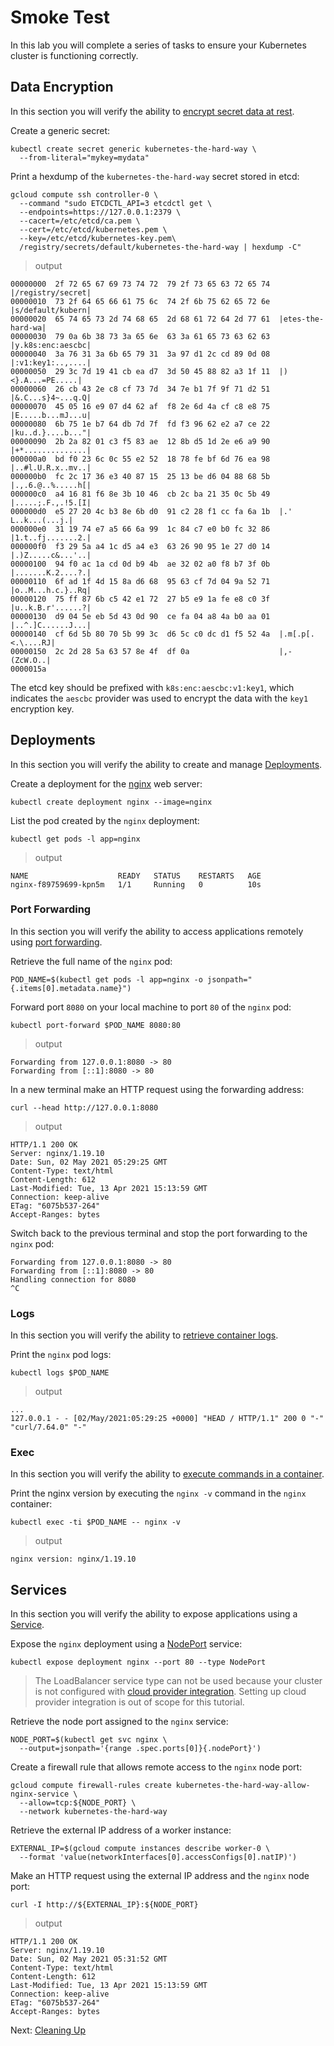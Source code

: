 # Smoke Test

In this lab you will complete a series of tasks to ensure your Kubernetes cluster is functioning correctly.

## Data Encryption

In this section you will verify the ability to [encrypt secret data at rest](https://kubernetes.io/docs/tasks/administer-cluster/encrypt-data/#verifying-that-data-is-encrypted).

Create a generic secret:

```
kubectl create secret generic kubernetes-the-hard-way \
  --from-literal="mykey=mydata"
```

Print a hexdump of the `kubernetes-the-hard-way` secret stored in etcd:

```
gcloud compute ssh controller-0 \
  --command "sudo ETCDCTL_API=3 etcdctl get \
  --endpoints=https://127.0.0.1:2379 \
  --cacert=/etc/etcd/ca.pem \
  --cert=/etc/etcd/kubernetes.pem \
  --key=/etc/etcd/kubernetes-key.pem\
  /registry/secrets/default/kubernetes-the-hard-way | hexdump -C"
```

> output

```
00000000  2f 72 65 67 69 73 74 72  79 2f 73 65 63 72 65 74  |/registry/secret|
00000010  73 2f 64 65 66 61 75 6c  74 2f 6b 75 62 65 72 6e  |s/default/kubern|
00000020  65 74 65 73 2d 74 68 65  2d 68 61 72 64 2d 77 61  |etes-the-hard-wa|
00000030  79 0a 6b 38 73 3a 65 6e  63 3a 61 65 73 63 62 63  |y.k8s:enc:aescbc|
00000040  3a 76 31 3a 6b 65 79 31  3a 97 d1 2c cd 89 0d 08  |:v1:key1:..,....|
00000050  29 3c 7d 19 41 cb ea d7  3d 50 45 88 82 a3 1f 11  |)<}.A...=PE.....|
00000060  26 cb 43 2e c8 cf 73 7d  34 7e b1 7f 9f 71 d2 51  |&.C...s}4~...q.Q|
00000070  45 05 16 e9 07 d4 62 af  f8 2e 6d 4a cf c8 e8 75  |E.....b...mJ...u|
00000080  6b 75 1e b7 64 db 7d 7f  fd f3 96 62 e2 a7 ce 22  |ku..d.}....b..."|
00000090  2b 2a 82 01 c3 f5 83 ae  12 8b d5 1d 2e e6 a9 90  |+*..............|
000000a0  bd f0 23 6c 0c 55 e2 52  18 78 fe bf 6d 76 ea 98  |..#l.U.R.x..mv..|
000000b0  fc 2c 17 36 e3 40 87 15  25 13 be d6 04 88 68 5b  |.,.6.@..%.....h[|
000000c0  a4 16 81 f6 8e 3b 10 46  cb 2c ba 21 35 0c 5b 49  |.....;.F.,.!5.[I|
000000d0  e5 27 20 4c b3 8e 6b d0  91 c2 28 f1 cc fa 6a 1b  |.' L..k...(...j.|
000000e0  31 19 74 e7 a5 66 6a 99  1c 84 c7 e0 b0 fc 32 86  |1.t..fj.......2.|
000000f0  f3 29 5a a4 1c d5 a4 e3  63 26 90 95 1e 27 d0 14  |.)Z.....c&...'..|
00000100  94 f0 ac 1a cd 0d b9 4b  ae 32 02 a0 f8 b7 3f 0b  |.......K.2....?.|
00000110  6f ad 1f 4d 15 8a d6 68  95 63 cf 7d 04 9a 52 71  |o..M...h.c.}..Rq|
00000120  75 ff 87 6b c5 42 e1 72  27 b5 e9 1a fe e8 c0 3f  |u..k.B.r'......?|
00000130  d9 04 5e eb 5d 43 0d 90  ce fa 04 a8 4a b0 aa 01  |..^.]C......J...|
00000140  cf 6d 5b 80 70 5b 99 3c  d6 5c c0 dc d1 f5 52 4a  |.m[.p[.<.\....RJ|
00000150  2c 2d 28 5a 63 57 8e 4f  df 0a                    |,-(ZcW.O..|
0000015a
```

The etcd key should be prefixed with `k8s:enc:aescbc:v1:key1`, which indicates the `aescbc` provider was used to encrypt the data with the `key1` encryption key.

## Deployments

In this section you will verify the ability to create and manage [Deployments](https://kubernetes.io/docs/concepts/workloads/controllers/deployment/).

Create a deployment for the [nginx](https://nginx.org/en/) web server:

```
kubectl create deployment nginx --image=nginx
```

List the pod created by the `nginx` deployment:

```
kubectl get pods -l app=nginx
```

> output

```
NAME                    READY   STATUS    RESTARTS   AGE
nginx-f89759699-kpn5m   1/1     Running   0          10s
```

### Port Forwarding

In this section you will verify the ability to access applications remotely using [port forwarding](https://kubernetes.io/docs/tasks/access-application-cluster/port-forward-access-application-cluster/).

Retrieve the full name of the `nginx` pod:

```
POD_NAME=$(kubectl get pods -l app=nginx -o jsonpath="{.items[0].metadata.name}")
```

Forward port `8080` on your local machine to port `80` of the `nginx` pod:

```
kubectl port-forward $POD_NAME 8080:80
```

> output

```
Forwarding from 127.0.0.1:8080 -> 80
Forwarding from [::1]:8080 -> 80
```

In a new terminal make an HTTP request using the forwarding address:

```
curl --head http://127.0.0.1:8080
```

> output

```
HTTP/1.1 200 OK
Server: nginx/1.19.10
Date: Sun, 02 May 2021 05:29:25 GMT
Content-Type: text/html
Content-Length: 612
Last-Modified: Tue, 13 Apr 2021 15:13:59 GMT
Connection: keep-alive
ETag: "6075b537-264"
Accept-Ranges: bytes
```

Switch back to the previous terminal and stop the port forwarding to the `nginx` pod:

```
Forwarding from 127.0.0.1:8080 -> 80
Forwarding from [::1]:8080 -> 80
Handling connection for 8080
^C
```

### Logs

In this section you will verify the ability to [retrieve container logs](https://kubernetes.io/docs/concepts/cluster-administration/logging/).

Print the `nginx` pod logs:

```
kubectl logs $POD_NAME
```

> output

```
...
127.0.0.1 - - [02/May/2021:05:29:25 +0000] "HEAD / HTTP/1.1" 200 0 "-" "curl/7.64.0" "-"
```

### Exec

In this section you will verify the ability to [execute commands in a container](https://kubernetes.io/docs/tasks/debug-application-cluster/get-shell-running-container/#running-individual-commands-in-a-container).

Print the nginx version by executing the `nginx -v` command in the `nginx` container:

```
kubectl exec -ti $POD_NAME -- nginx -v
```

> output

```
nginx version: nginx/1.19.10
```

## Services

In this section you will verify the ability to expose applications using a [Service](https://kubernetes.io/docs/concepts/services-networking/service/).

Expose the `nginx` deployment using a [NodePort](https://kubernetes.io/docs/concepts/services-networking/service/#type-nodeport) service:

```
kubectl expose deployment nginx --port 80 --type NodePort
```

> The LoadBalancer service type can not be used because your cluster is not configured with [cloud provider integration](https://kubernetes.io/docs/getting-started-guides/scratch/#cloud-provider). Setting up cloud provider integration is out of scope for this tutorial.

Retrieve the node port assigned to the `nginx` service:

```
NODE_PORT=$(kubectl get svc nginx \
  --output=jsonpath='{range .spec.ports[0]}{.nodePort}')
```

Create a firewall rule that allows remote access to the `nginx` node port:

```
gcloud compute firewall-rules create kubernetes-the-hard-way-allow-nginx-service \
  --allow=tcp:${NODE_PORT} \
  --network kubernetes-the-hard-way
```

Retrieve the external IP address of a worker instance:

```
EXTERNAL_IP=$(gcloud compute instances describe worker-0 \
  --format 'value(networkInterfaces[0].accessConfigs[0].natIP)')
```

Make an HTTP request using the external IP address and the `nginx` node port:

```
curl -I http://${EXTERNAL_IP}:${NODE_PORT}
```

> output

```
HTTP/1.1 200 OK
Server: nginx/1.19.10
Date: Sun, 02 May 2021 05:31:52 GMT
Content-Type: text/html
Content-Length: 612
Last-Modified: Tue, 13 Apr 2021 15:13:59 GMT
Connection: keep-alive
ETag: "6075b537-264"
Accept-Ranges: bytes
```

Next: [Cleaning Up](13-cleanup.md)
